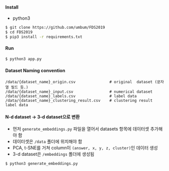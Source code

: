 

#### Install
- python3
```bash
$ git clone https://github.com/umbum/FDS2019
$ cd FDS2019
$ pip3 install -r requirements.txt
```

#### Run
```bash
$ python3 app.py
```

#### Dataset Naming convention
```
/data/{dataset_name}_origin.csv               # original  dataset (문자열 필드 등.)
/data/{dataset_name}_input.csv                # numerical dataset
/data/{dataset_name}_labels.csv               # label data
/data/{dataset_name}_clustering_result.csv    # clustering result label data
```

#### N-d dataset -> 3-d dataset으로 변환
- 먼저 `generate_embeddings.py` 파일을 열어서 datasets 항목에 데이터셋 추가해야 함
- 데이터셋은 `/data` 폴더에 위치해야 함
- PCA, t-SNE를 거쳐 column이 `(answer, x, y, z, cluster)`인 데이터 생성
- 3-d dataset은 `/embeddings` 폴더에 생성됨
``` 
$ python3 generate_embeddings.py
```